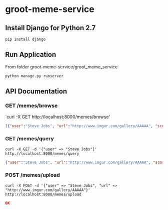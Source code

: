 # groot-meme-service

## Install Django for Python 2.7
```
pip install django
```

## Run Application
From folder groot-meme-service/groot_meme_service
```
python manage.py runserver
```

## API Documentation

### GET /memes/browse
`curl -X GET http://localhost:8000/memes/browse'
```json
[{"user":"Steve Jobs", "url":"http://www.imgur.com/gallery/AAAAA", "score":0}]
```

### GET /memes/query
`curl -X GET -d '{"user" => "Steve Jobs"}' http://localhost:8000/memes/query`
```json
{"user":"Steve Jobs", "url":"http://www.imgur.com/gallery/AAAAA", "score":0}
```

### POST /memes/upload
`curl -X POST -d '{"user" => "Steve Jobs", "url" => "http://www.imgur.com/gallery/AAAAA"}' http://localhost:8000/memes/upload`
```json
OK
```
